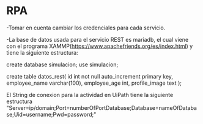 # RPA

-Tomar en cuenta cambiar los credenciales para cada servicio.

-La base de datos usada para el servicio REST es mariadb, el cual viene con el programa XAMMP(https://www.apachefriends.org/es/index.html) y tiene la siguiente estructura:

create database simulacion;
use simulacion;
 
create table datos_rest(
	id int not null auto_increment primary key,
	employee_name varchar(100),
	employee_age int,
	profile_image text
);

El String de conexion para la actividad en UiPath tiene la siguiente estructura
"Server=ip/domain;Port=numberOfPortDatabase;Database=nameOfDatabase;Uid=username;Pwd=password;"


